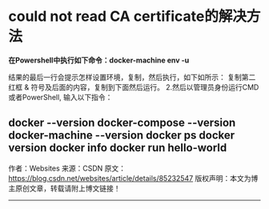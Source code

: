 



# could not read CA certificate的解决方法



**在Powershell中执行如下命令：docker-machine env -u**

结果的最后一行会提示怎样设置环境，复制，然后执行，如下如所示：
复制第二红框 & 符号及后面的内容，复制到下面然后运行。
2.然后以管理员身份运行CMD或者PowerShell,
输入以下指令：

docker --version
docker-compose --version 
docker-machine --version 
docker ps
docker version
docker info
docker run hello-world
--------------------- 
作者：Websites 
来源：CSDN 
原文：https://blog.csdn.net/websites/article/details/85232547 
版权声明：本文为博主原创文章，转载请附上博文链接！





---

